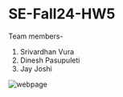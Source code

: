 # SE-Fall24-HW5

Team members-
1. Srivardhan Vura
2. Dinesh Pasupuleti
3. Jay Joshi


![webpage](https://github.com/user-attachments/assets/8219397c-d5c8-4aeb-9c4e-8206a04568a8)
